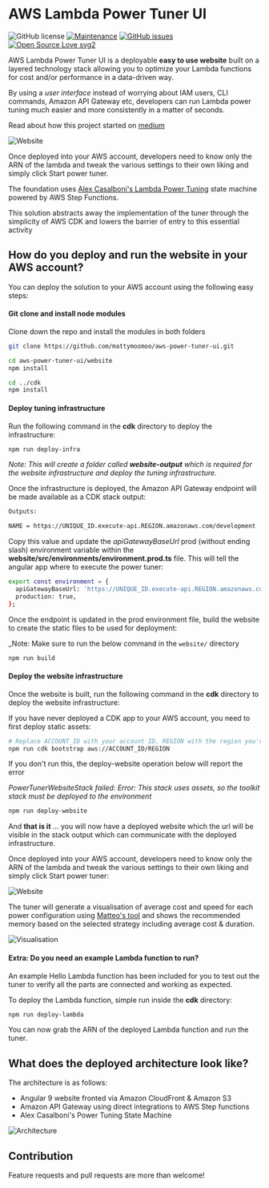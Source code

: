 # AWS Lambda Power Tuner UI

![GitHub license](https://img.shields.io/github/license/mattymoomoo/aws-power-tuner-ui)
[![Maintenance](https://img.shields.io/badge/Maintained%3F-yes-green.svg)](https://GitHub.com/mattymoomoo/aws-power-tuner-ui/graphs/commit-activity)
[![GitHub issues](https://img.shields.io/github/issues/mattymoomoo/aws-power-tuner-ui.svg)](https://github.com/mattymoomoo/aws-power-tuner-ui/issues)
[![Open Source Love svg2](https://badges.frapsoft.com/os/v2/open-source.svg?v=103)](https://github.com/ellerbrock/open-source-badges/)

AWS Lambda Power Tuner UI is a deployable **easy to use website** built on a layered technology stack allowing you to optimize your Lambda functions for cost and/or performance in a data-driven way.

By using a *user interface* instead of worrying about IAM users, CLI commands, Amazon API Gateway etc, developers can run Lambda power tuning much easier and more consistently in a matter of seconds.

Read about how this project started on [medium](https://medium.com/@matthewdorrian/save-money-and-improve-performance-with-the-lambda-power-tuner-ui-bad594176008)

![Website](imgs/website.png?raw=true)

Once deployed into your AWS account, developers need to know only the ARN of the lambda and tweak the various settings to their own liking and simply click Start power tuner.

The foundation uses [Alex Casalboni's Lambda Power Tuning](https://github.com/alexcasalboni/aws-lambda-power-tuning) state machine powered by AWS Step Functions.

This solution abstracts away the implementation of the tuner through the simplicity of AWS CDK and lowers the barrier of entry to this essential activity

## How do you deploy and run the website in your AWS account?

You can deploy the solution to your AWS account using the following easy steps:

#### Git clone and install node modules

Clone down the repo and install the modules in both folders
```bash
git clone https://github.com/mattymoomoo/aws-power-tuner-ui.git

cd aws-power-tuner-ui/website
npm install

cd ../cdk
npm install
```

#### Deploy tuning infrastructure

Run the following command in the **cdk** directory to deploy the infrastructure:

```bash
npm run deploy-infra
```

_Note: This will create a folder called **website-output** which is required for the website infrastructure and deploy the tuning infrastructure._

Once the infrastructure is deployed, the Amazon API Gateway endpoint will be made available as a CDK stack output:

```bash
Outputs:

NAME = https://UNIQUE_ID.execute-api.REGION.amazonaws.com/development
```

Copy this value and update the _apiGatewayBaseUrl_ prod (without ending slash) environment variable within the **website/src/environments/environment.prod.ts** file. This will tell the angular app where to execute the power tuner:

```bash
export const environment = {
  apiGatewayBaseUrl: 'https://UNIQUE_ID.execute-api.REGION.amazonaws.com/development',
  production: true,
};

```

Once the endpoint is updated in the prod environment file, build the website to create the static files to be used for deployment:

_Note: Make sure to run the below command in the `website/` directory

```bash
npm run build
```
#### Deploy the website infrastructure

Once the website is built, run the following command in the **cdk** directory to deploy the website infrastructure:

If you have never deployed a CDK app to your AWS account, you need to first deploy static assets:
```bash
# Replace ACCOUNT_ID with your account ID, REGION with the region you're working in
npm run cdk bootstrap aws://ACCOUNT_ID/REGION
```

If you don't run this, the deploy-website operation below will report the error

_PowerTunerWebsiteStack failed: Error: This stack uses assets, so the toolkit stack must be deployed to the environment_

```bash
npm run deploy-website
```

And **that is it** ... you will now have a deployed website which the url will be visible in the stack output which can communicate with the deployed infrastructure.

Once deployed into your AWS account, developers need to know only the ARN of the lambda and tweak the various settings to their own liking and simply click Start power tuner:

![Website](imgs/website.png?raw=true)

The tuner will generate a visualisation of average cost and speed for each power configuration using [Matteo's tool](https://github.com/matteo-ronchetti/aws-lambda-power-tuning-ui) and shows the recommended memory based on the selected strategy including average cost & duration.

![Visualisation](imgs/visual.png?raw=true)

#### Extra: Do you need an example Lambda function to run?

An example Hello Lambda function has been included for you to test out the tuner to verify all the parts are connected and working as expected.

To deploy the Lambda function, simple run inside the **cdk** directory:

```bash
npm run deploy-lambda
```

You can now grab the ARN of the deployed Lambda function and run the tuner.

## What does the deployed architecture look like?

The architecture is as follows:

- Angular 9 website fronted via Amazon CloudFront & Amazon S3
- Amazon API Gateway using direct integrations to AWS Step functions
- Alex Casalboni's Power Tuning State Machine

![Architecture](imgs/infrastructure.png?raw=true)


## Contribution

Feature requests and pull requests are more than welcome!
